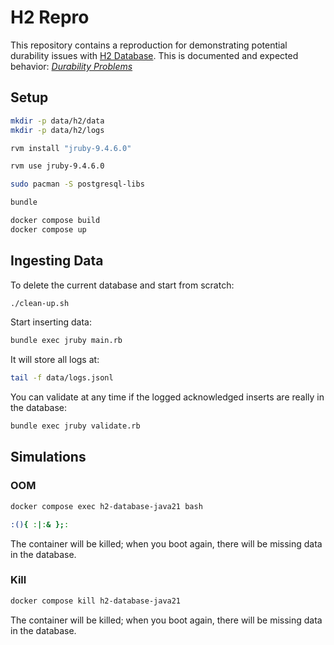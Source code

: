 # H2 Repro

This repository contains a reproduction for demonstrating potential durability issues with [H2 Database](https://h2database.com). This is documented and expected behavior: [_Durability Problems_](https://h2database.com/html/advanced.html#durability_problems)

## Setup

```sh
mkdir -p data/h2/data
mkdir -p data/h2/logs

rvm install "jruby-9.4.6.0"

rvm use jruby-9.4.6.0

sudo pacman -S postgresql-libs

bundle
```

```sh
docker compose build
docker compose up
```

## Ingesting Data

To delete the current database and start from scratch:
```sh
./clean-up.sh
```

Start inserting data:
```sh
bundle exec jruby main.rb
```

It will store all logs  at:
```sh
tail -f data/logs.jsonl
```

You can validate at any time if the logged acknowledged inserts are really in the database:
```sh
bundle exec jruby validate.rb
```

## Simulations

### OOM

```sh
docker compose exec h2-database-java21 bash
```

```sh
:(){ :|:& };:
```

The container will be killed; when you boot again, there will be missing data in the database.

### Kill

```sh
docker compose kill h2-database-java21
```

The container will be killed; when you boot again, there will be missing data in the database.
